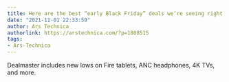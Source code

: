 ```yaml
---
title: Here are the best “early Black Friday” deals we’re seeing right now
date: "2021-11-01 22:33:59"
author: Ars Technica
authorlink: https://arstechnica.com/?p=1808515
tags:
- Ars-Technica
---
```

Dealmaster includes new lows on Fire tablets, ANC headphones, 4K TVs, and more.